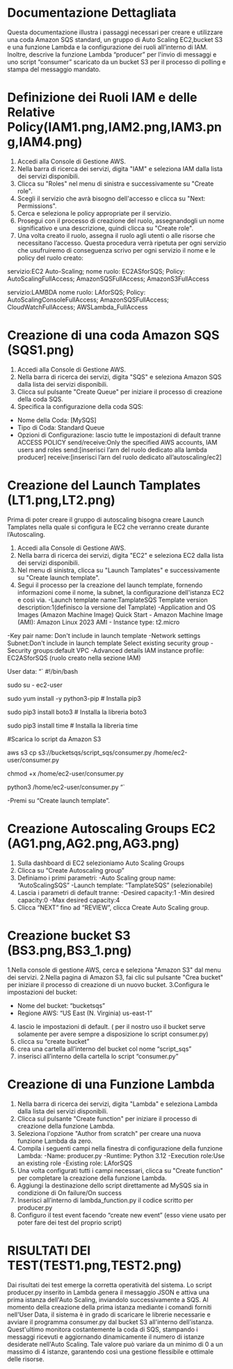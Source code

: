 # Documentazione Dettagliata

Questa documentazione illustra i passaggi necessari per creare e utilizzare una coda Amazon SQS standard, un gruppo di Auto Scaling EC2,bucket S3 e una funzione Lambda e la configurazione dei ruoli all’interno di IAM.  
Inoltre, descrive la funzione Lambda “producer” per l'invio di messaggi e uno script “consumer” scaricato da un bucket S3 per il processo di polling e stampa del messaggio mandato.

# Definizione dei Ruoli IAM e delle Relative Policy(IAM1.png,IAM2.png,IAM3.png,IAM4.png)
1. Accedi alla Console di Gestione AWS.
2. Nella barra di ricerca dei servizi, digita "IAM" e seleziona IAM dalla lista dei servizi disponibili.
3. Clicca su "Roles" nel menu di sinistra e successivamente su "Create role".
4. Scegli il servizio che avrà bisogno dell'accesso e clicca su "Next: Permissions".
5. Cerca e seleziona le policy appropriate per il servizio.
6. Prosegui con il processo di creazione del ruolo, assegnandogli un nome significativo e una descrizione, quindi clicca su "Create role".
7. Una volta creato il ruolo, assegna il ruolo agli utenti o alle risorse che necessitano l’accesso.
Questa procedura verrà ripetuta per ogni servizio che usufruiremo di conseguenza scrivo per ogni servizio il nome e le policy del ruolo creato:

servizio:EC2 Auto-Scaling;
nome ruolo: EC2ASforSQS;
Policy:
AutoScalingFullAccess;
AmazonSQSFullAccess;
AmazonS3FullAccess

servizio:LAMBDA
nome ruolo: LAforSQS;
Policy:
AutoScalingConsoleFullAccess;
AmazonSQSFullAccess;
CloudWatchFullAccess;
AWSLambda_FullAccess

# Creazione di una coda Amazon SQS (SQS1.png)
1. Accedi alla Console di Gestione AWS.
2. Nella barra di ricerca dei servizi, digita "SQS" e seleziona Amazon SQS dalla lista dei servizi disponibili.
3. Clicca sul pulsante "Create Queue" per iniziare il processo di creazione della coda SQS.
4. Specifica la configurazione della coda SQS:
- Nome della Coda: [MySQS]
- Tipo di Coda: Standard Queue
- Opzioni di Configurazione:
lascio tutte le impostazioni di default tranne ACCESS POLICY
send/receive:Only the specified AWS accounts, IAM users and roles
send:[inserisci l’arn  del ruolo dedicato alla lambda producer]
receive:[inserisci l’arn del ruolo dedicato all’autoscaling/ec2]

# Creazione del Launch Tamplates (LT1.png,LT2.png)
Prima di poter creare il gruppo di autoscaling bisogna creare Launch Tamplates nella quale si configura le EC2 che verranno create durante l’Autoscaling.
1. Accedi alla Console di Gestione AWS.
2. Nella barra di ricerca dei servizi, digita "EC2" e seleziona EC2 dalla lista dei servizi disponibili.
3. Nel menu di sinistra, clicca su "Launch Tamplates" e successivamente su "Create launch template".
4. Segui il processo per la creazione del launch template, fornendo  informazioni come il nome, la subnet, la configurazione dell'istanza EC2 e così via.
-Launch template name:TamplateSQS
Template version description:1(definisco la versione del Tamplate)
-Application and OS Images (Amazon Machine Image)
Quick Start
          - Amazon Machine Image (AMI): Amazon Linux 2023 AMI
          - Instance type: t2.micro

-Key pair name: Don't include in launch template
-Network settings
Subnet:Don't include in launch template
Select existing security group
   -Security groups:default VPC 
-Advanced details
IAM instance profile: EC2ASforSQS (ruolo creato nella sezione IAM)

User data:
“`
#!/bin/bash

sudo su - ec2-user

sudo yum install -y python3-pip  # Installa pip3

sudo pip3 install boto3       # Installa la libreria boto3

sudo pip3 install time        # Installa la libreria time

#Scarica lo script da Amazon S3

aws s3 cp s3://bucketsqs/script_sqs/consumer.py /home/ec2-user/consumer.py

chmod +x /home/ec2-user/consumer.py

python3 /home/ec2-user/consumer.py 
“`

-Premi su “Create launch template”.

# Creazione Autoscaling Groups EC2 (AG1.png,AG2.png,AG3.png)
1.  Sulla dashboard di EC2 selezioniamo Auto Scaling Groups
2. Clicca su “Create Autoscaling group”
3. Definiamo i primi parametri:
  -Auto Scaling group name: “AutoScalingSQS”
  -Launch template: “TamplateSQS” (selezionabile)
4. Lascia i parametri di default tranne: 
  -Desired capacity:1
  -Min desired capacity:0
  -Max desired capacity:4
5. Clicca “NEXT” fino ad “REVIEW”, clicca Create Auto Scaling group.

# Creazione bucket S3 (BS3.png,BS3_1.png)
1.Nella console di gestione AWS, cerca e seleziona "Amazon S3" dal menu dei servizi.
2.Nella pagina di Amazon S3, fai clic sul pulsante "Crea bucket" per iniziare il processo di creazione di un nuovo bucket.
3.Configura le impostazioni del bucket:
   - Nome del bucket: “bucketsqs”
   - Regione AWS: “US East (N. Virginia) us-east-1”
4. lascio le impostazioni di default. ( per il nostro uso il bucket serve solamente per avere sempre a disposizione lo script consumer.py)
5. clicca su “create bucket”
6. crea una cartella all’interno del bucket col nome “script_sqs”
7. inserisci all’interno della cartella lo script  “consumer.py”


# Creazione di una Funzione Lambda
1. Nella barra di ricerca dei servizi, digita "Lambda" e seleziona Lambda dalla lista dei servizi disponibili.
2. Clicca sul pulsante "Create function" per iniziare il processo di creazione della funzione Lambda.
3. Seleziona l'opzione "Author from scratch" per creare una nuova funzione Lambda da zero.
4. Compila i seguenti campi nella finestra di configurazione della funzione Lambda:
  -Name: producer.py
  -Runtime: Python 3.12
  -Execution role:Use an existing role
  -Existing role: LAforSQS
5. Una volta configurati tutti i campi necessari, clicca su "Create function" per completare la creazione della funzione Lambda.
6. Aggiungi la destinazione dello script direttamente ad MySQS sia in condizione di On failure/On success
7. Inserisci all’interno di lambda_function.py il codice scritto per producer.py
8. Configuro il test event facendo “create new event” (esso viene usato per poter fare dei test del proprio script)


# RISULTATI DEI TEST(TEST1.png,TEST2.png)
Dai risultati dei test emerge la corretta operatività del sistema. 
Lo script producer.py  inserito in Lambda genera il messaggio JSON e attiva una prima istanza dell'Auto Scaling, inviandolo successivamente a SQS. 
Al momento della creazione della prima istanza mediante i comandi forniti nell'User Data, 
il sistema è in grado di scaricare le librerie necessarie e avviare il programma consumer.py dal bucket S3 all'interno dell'istanza. 
Quest'ultimo monitora costantemente la coda di SQS, stampando i messaggi ricevuti e aggiornando dinamicamente il numero di istanze desiderate nell'Auto Scaling. 
Tale valore può variare da un minimo di 0 a un massimo di 4 istanze, garantendo così una gestione flessibile e ottimale delle risorse.

